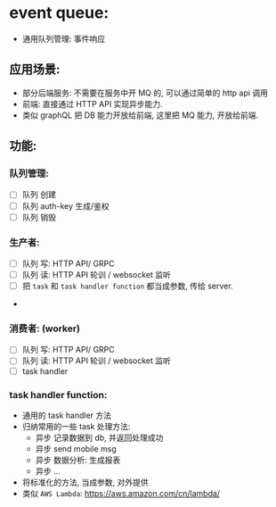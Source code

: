 
# event queue: 

- 通用队列管理: 事件响应

## 应用场景: 

- 部分后端服务: 不需要在服务中开 MQ 的, 可以通过简单的 http api 调用 
- 前端: 直接通过 HTTP API 实现异步能力.
- 类似 graphQL 把 DB 能力开放给前端, 这里把 MQ 能力, 开放给前端.



## 功能: 

### 队列管理: 

- [ ] 队列 创建
- [ ] 队列 auth-key 生成/鉴权
- [ ] 队列 销毁

### 生产者: 

- [ ] 队列 写: HTTP API/ GRPC 
- [ ] 队列 读: HTTP API 轮训 / websocket 监听
- [ ] 把 `task` 和 `task handler function` 都当成参数, 传给 server. 
- 

### 消费者: (worker)

- [ ] 队列 写: HTTP API/ GRPC 
- [ ] 队列 读: HTTP API 轮训 / websocket 监听
- [ ] task handler

### task handler function: 

- 通用的 task handler 方法
- 归纳常用的一些 task 处理方法: 
    - 异步 记录数据到 db, 并返回处理成功
    - 异步 send mobile msg
    - 异步 数据分析: 生成报表
    - 异步 ...
- 将标准化的方法, 当成参数, 对外提供
- 类似 `AWS Lambda`: https://aws.amazon.com/cn/lambda/

